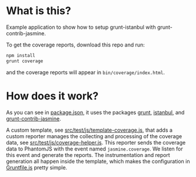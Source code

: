 # What is this?

Example application to show how to setup grunt-istanbul with
grunt-contrib-jasmine.

To get the coverage reports, download this repo and run:
```bash
npm install
grunt coverage
```
and the coverage reports will appear in `bin/coverage/index.html`.

# How does it work?

As you can see in
[package.json](package.json),
it uses the packages
[grunt](https://github.com/gruntjs/grunt),
[istanbul](https://github.com/gotwarlost/istanbul),
and
[grunt-contrib-jasmine](https://github.com/maenu/grunt-contrib-jasmine).

A custom template, see
[src/test/js/template-coverage.js](src/test/js/template-coverage.js),
that adds a custom reporter manages the collecting and processing of the coverage data, see
[src/test/js/coverage-helper.js](src/test/js/coverage-helper.js).
This reporter sends the coverage data to PhantomJS with the event named `jasmine.coverage`.
We listen for this event and generate the reports.
The instrumentation and report generation all happen inside the template, which makes the configuration in
[Gruntfile.js](Gruntfile.js)
pretty simple.
